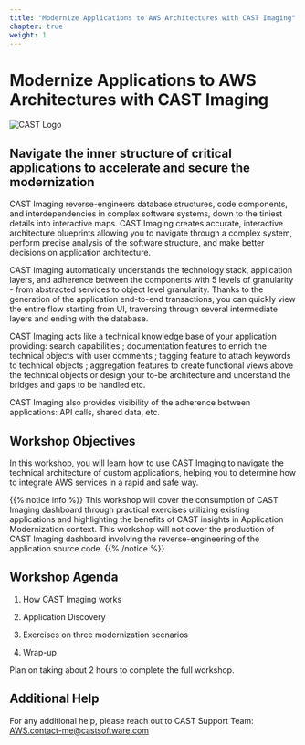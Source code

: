 ```yaml
--- 
title: "Modernize Applications to AWS Architectures with CAST Imaging" 
chapter: true 
weight: 1 
--- 
```


# Modernize Applications to AWS Architectures with CAST Imaging

![CAST Logo](/images/CAST_Logo.png) 

## Navigate the inner structure of critical applications to accelerate and secure the modernization 

CAST Imaging reverse-engineers database structures, code components, and interdependencies in complex software systems, down to the tiniest details into interactive maps. CAST Imaging creates accurate, interactive architecture blueprints allowing you to navigate through a complex system, perform precise analysis of the software structure, and make better decisions on application architecture. 

CAST Imaging automatically understands the technology stack, application layers, and adherence between the components with 5 levels of granularity - from abstracted services to object level granularity. Thanks to the generation of the application end-to-end transactions, you can quickly view the entire flow starting from UI, traversing through several intermediate layers and ending with the database. 

CAST Imaging acts like a technical knowledge base of your application providing: search capabilities ; documentation features to enrich the technical objects with user comments ; tagging feature to attach keywords to technical objects ; aggregation features to create functional views above the technical objects or design your to-be architecture and understand the bridges and gaps to be handled etc. 

CAST Imaging also provides visibility of the adherence between applications: API calls, shared data, etc. 

## Workshop Objectives 

In this workshop, you will learn how to use CAST Imaging to navigate the technical architecture of custom applications, helping you to determine how to integrate AWS services in a rapid and safe way. 

{{% notice info %}}
This workshop will cover the consumption of CAST Imaging dashboard through practical exercises utilizing existing applications and highlighting the benefits of CAST insights in Application Modernization context.
This workshop will not cover the production of CAST Imaging dashboard involving the reverse-engineering of the application source code.
{{% /notice %}}

## Workshop Agenda

1. How CAST Imaging works

2. Application Discovery

3. Exercises on three modernization scenarios

4. Wrap-up

Plan on taking about 2 hours to complete the full workshop.

## Additional Help 

For any additional help, please reach out to CAST Support Team: AWS.contact-me@castsoftware.com